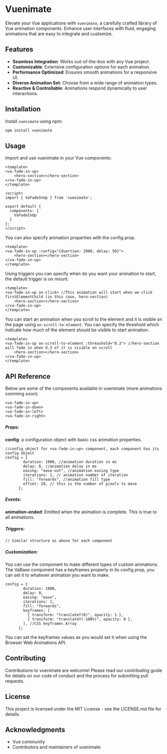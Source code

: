 # Vuenimate

Elevate your Vue applications with `vuenimate`, a carefully crafted library of Vue animation components. Enhance user interfaces with fluid, engaging animations that are easy to integrate and customize.

## Features

- **Seamless Integration**: Works out-of-the-box with any Vue project.
- **Customizable**: Extensive configuration options for each animation.
- **Performance Optimized**: Ensures smooth animations for a responsive UI.
- **Diverse Animation Set**: Choose from a wide range of animation types.
- **Reactive & Controllable**: Animations respond dynamically to user interactions.

## Installation

Install `vuenimate` using npm:

```bash
npm install vuenimate
```

## Usage

Import and use vuenimate in your Vue components:

```
<template>
<va-fade-in-up>
    <hero-section></hero-section>
</va-fade-in-up>
</template>

<script>
import { VaFadeInUp } from 'vuenimate';

export default {
  components: {
    VaFadeInUp
  }
};
</script>
```

You can also specify animation properties with the config prop.

```
<template>
<va-fade-in-up :config="{duartion: 2000, delay: 50}">
    <hero-section></hero-section>
</va-fade-in-up>
</template>
```

Using triggers you can specify when do you want your animation to start, the default trigger is on mount.

```
<template>
<va-fade-in-up on-click> //This animation will start when we click firstElementChild (in this case, hero-section)
    <hero-section></hero-section>
</va-fade-in-up>
</template>
```

You can start an animation when you scroll to the element and it is visible on the page using `on-scroll-to-element`. You can specify the threshold which indicate how much of the element should be visible to start animation.

```
<template>
<va-fade-in-up on-scroll-to-element :threashold="0.3"> //hero-section will fade in when 0.3 of it is visible on scroll
    <hero-section></hero-section>
</va-fade-in-up>
</template>
```

## API Reference

Below are some of the components available in vuenimate (more animations comming soon):

```
<va-fade-in-up>
<va-fade-in-down>
<va-fade-in-left>
<va-fade-in-right>
```

##### Props:

**config**: a configuration object with basic css animation properties.

```
//config object for <va-fade-in-up> component, each component has its config object
config = {
        duration: 1000, //animation duration in ms
        delay: 0, //animation delay in ms
        easing: "ease-out", //animation easing type
        iterations: 1, // animation number of iteration
        fill: "forwards", //animation fill type
        offset: 20, // this is the number of pixels to move
      };
```

##### Events:

**animation-ended**: Emitted when the animation is complete. This is true to all animations.

##### Triggers:

```
// Similar structure as above for each component
```

##### Customization:

You can use the <va-base> component to make different types of custom animations. The VaBase component has a keyframes property in its config prop, you can set it to whatever animation you want to make.

```
config = {
        duration: 1000,
        delay: 0,
        easing: "ease",
        iterations: 1,
        fill: "forwards",
        keyframes: [
          { transform: "translateY(0)", opacity: 1 },
          { transform: "translateY(-100%)", opacity: 0 },
        ], //CSS keyframes Array
      };
```

You can set the keyframes values as you would set it when using the Browser Web Animations API.

## Contributing

Contributions to vuenimate are welcome! Please read our contributing guide for details on our code of conduct and the process for submitting pull requests.

## License

This project is licensed under the MIT License - see the LICENSE.md file for details.

## Acknowledgments

- Vue community
- Contributors and maintainers of vuenimate
